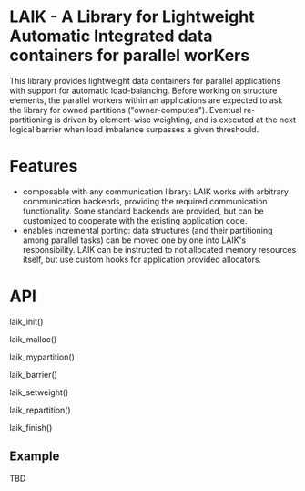 # LAIK - A Library for Lightweight Automatic Integrated data containers for parallel worKers

This library provides lightweight data containers for parallel applications with support
for automatic load-balancing. Before working on structure elements, the parallel workers
within an applications are expected to ask the library for owned partitions
("owner-computes"). Eventual re-partitioning is driven by element-wise weighting, and
is executed at the next logical barrier when load imbalance surpasses a given threshould.

# Features

* composable with any communication library: LAIK works with arbitrary communication backends, providing the required communication functionality. Some standard backends are provided, but can be customized to cooperate with the existing application code.
* enables incremental porting: data structures (and their partitioning among parallel tasks) can be moved one by one into LAIK's responsibility. LAIK can be instructed to not allocated memory resources itself, but use custom hooks for application provided allocators.


# API

laik_init()

laik_malloc()

laik_mypartition()

laik_barrier()

laik_setweight()

laik_repartition()

laik_finish()


## Example

TBD
